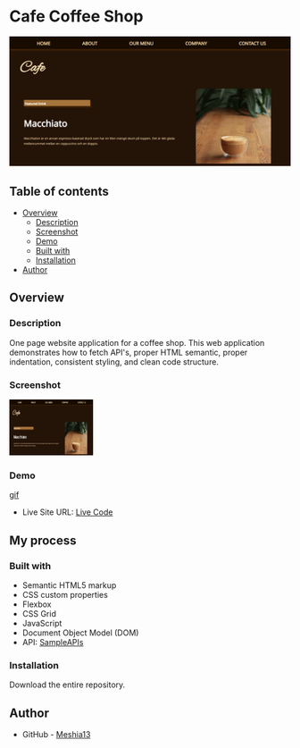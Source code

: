 # Cafe Coffee Shop

<img src="assets/images/Screenshot.png">

## Table of contents

- [Overview](#overview)
  - [Description](#description)
  - [Screenshot](#screenshot)
  - [Demo](#demo)
  - [Built with](#built-with)
  - [Installation](#installation)
- [Author](#author)


## Overview

### Description

One page website application for a coffee shop. This web application demonstrates how to fetch API's, proper HTML semantic, proper indentation, consistent styling, and clean code structure.

### Screenshot

<img src="assets/images/Screenshot.png" width="150" height="100">

### Demo

[gif](https://meshia13.github.io/coffee_shop/)
- Live Site URL: [Live Code](https://meshia13.github.io/coffee_shop/assets/misc/demo.gif)

## My process

### Built with

- Semantic HTML5 markup
- CSS custom properties
- Flexbox
- CSS Grid
- JavaScript
- Document Object Model (DOM)
- API: [SampleAPIs](https://sampleapis.com/api-list/coffee)

### Installation

Download the entire repository. 


## Author

- GitHub - [Meshia13](https://github.com/Meshia13)

